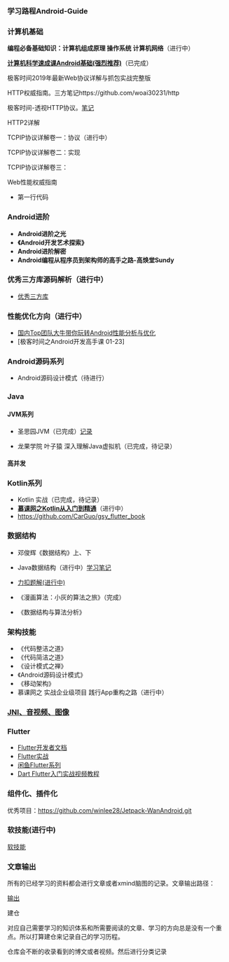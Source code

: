 ### 学习路程Android-Guide

### 计算机基础

**编程必备基础知识：计算机组成原理 操作系统 计算机网络**（进行中）

**[计算机科学速成课Android基础(强烈推荐)](https://www.bilibili.com/video/BV1EW411u7th?p=36&t=154)**（已完成）

极客时间2019年最新Web协议详解与抓包实战完整版

HTTP权威指南。三方笔记https://github.com/woai30231/http

极客时间-透视HTTP协议。[笔记](输出文章/计算机基础/透视HTTP协议.md)

HTTP2详解

TCPIP协议详解卷一：协议（进行中）

TCPIP协议详解卷二：实现

TCPIP协议详解卷三：

Web性能权威指南



* 第一行代码

### Android进阶

* **Android进阶之光**
* **《Android开发艺术探索》**
* **Android进阶解密**
* **Android编程从程序员到架构师的高手之路-高焕堂Sundy**

### 优秀三方库源码解析（进行中）

* [优秀三方库](优秀三方库.md)

### 性能优化方向（进行中）

* [国内Top团队大牛带你玩转Android性能分析与优化](https://coding.imooc.com/class/chapter/308.html#Anchor)
* [极客时间之Android开发高手课 01-23]

### Android源码系列

* Android源码设计模式（待进行）

### Java

#### JVM系列

* 圣思园JVM（已完成）[记录]()

* 龙果学院 叶子猿 深入理解Java虚拟机（已完成，待记录）

#### 高并发

### Kotlin系列

* Kotlin 实战（已完成，待记录）
* **[慕课网之Kotlin从入门到精通](https://coding.imooc.com/class/chapter/398.html#Anchor)**（进行中）
* https://github.com/CarGuo/gsy_flutter_book

### 数据结构

* 邓俊辉《数据结构》上、下

* Java数据结构（进行中）[学习笔记](https://github.com/kailaisi/data-structure/tree/master/src/datalearning)

* [力扣题解(进行中)](https://github.com/kailaisi/data-structure)

* 《漫画算法：小灰的算法之旅》（完成）

* 《数据结构与算法分析》

### 架构技能

* 《代码整洁之道》
* 《代码简洁之道》
* 《设计模式之禅》
* 《Android源码设计模式》
* 《移动架构》
* 慕课网之 实战企业级项目 践行App重构之路（进行中）

### [JNI、音视频、图像](NDK音视频图像.md)

### Flutter

* [Flutter开发者文档](https://flutter.cn/docs/get-started/install/windows)
* [Flutter实战](https://book.flutterchina.club/chapter2/first_flutter_app.html)
* [闲鱼Flutter系列](https://www.yuque.com/xytech/flutter)
* [Dart Flutter入门实战视频教程](https://www.bilibili.com/video/BV1S4411E7LY?p=31&t=1842)

### 组件化、插件化

优秀项目：https://github.com/winlee28/Jetpack-WanAndroid.git

### 软技能(进行中)

[软技能](软技能.md)

### 文章输出 

所有的已经学习的资料都会进行文章或者xmind脑图的记录。文章输出路径：

[输出](输出文章)

建仓

对应自己需要学习的知识体系和所需要阅读的文章、学习的方向总是没有一个重点。所以打算建仓来记录自己的学习历程。

仓库会不断的收录看到的博文或者视频。然后进行分类记录